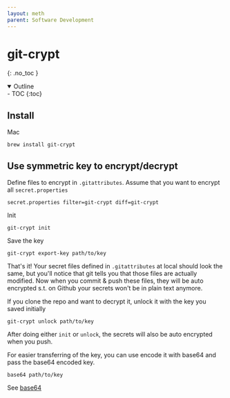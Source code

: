 ```yaml
---
layout: meth
parent: Software Development
---
```


# git-crypt
{: .no_toc }

<details open markdown="block">
  <summary>
    Outline
  </summary>
- TOC
{:toc}
</details>

## Install

Mac

```
brew install git-crypt
```

## Use symmetric key to encrypt/decrypt

Define files to encrypt in `.gitattributes`. Assume that you want to encrypt all `secret.properties`

```
secret.properties filter=git-crypt diff=git-crypt
```

Init

```
git-crypt init
```

Save the key

```
git-crypt export-key path/to/key
```

That's it! Your secret files defined in `.gitattributes` at local should look the same, but you'll notice that git tells you that those files are actually modified. Now when you commit & push these files, they will be auto encrypted s.t. on Github your secrets won't be in plain text anymore.

If you clone the repo and want to decrypt it, unlock it with the key you saved initially

```
git-crypt unlock path/to/key
```

After doing either `init` or `unlock`, the secrets will also be auto encrypted when you push.

For easier transferring of the key, you can use encode it with base64 and pass the base64 encoded key.

```
base64 path/to/key
```

See [base64](base64)
